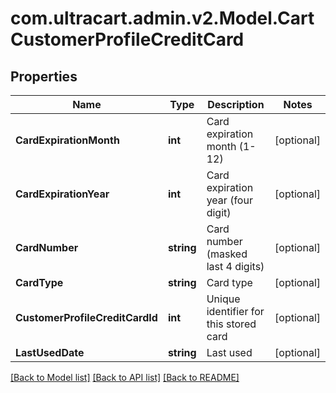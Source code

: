 
# com.ultracart.admin.v2.Model.CartCustomerProfileCreditCard

## Properties

Name | Type | Description | Notes
------------ | ------------- | ------------- | -------------
**CardExpirationMonth** | **int** | Card expiration month (1-12) | [optional] 
**CardExpirationYear** | **int** | Card expiration year (four digit) | [optional] 
**CardNumber** | **string** | Card number (masked last 4 digits) | [optional] 
**CardType** | **string** | Card type | [optional] 
**CustomerProfileCreditCardId** | **int** | Unique identifier for this stored card | [optional] 
**LastUsedDate** | **string** | Last used | [optional] 

[[Back to Model list]](../README.md#documentation-for-models)
[[Back to API list]](../README.md#documentation-for-api-endpoints)
[[Back to README]](../README.md)

